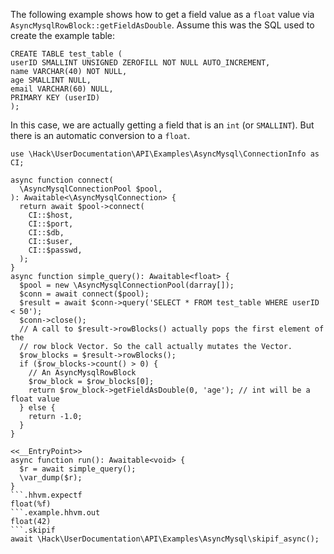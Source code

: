 The following example shows how to get a field value as a `float` value via `AsyncMysqlRowBlock::getFieldAsDouble`. Assume this was the SQL used to create the example table:

```
CREATE TABLE test_table (
userID SMALLINT UNSIGNED ZEROFILL NOT NULL AUTO_INCREMENT,
name VARCHAR(40) NOT NULL,
age SMALLINT NULL,
email VARCHAR(60) NULL,
PRIMARY KEY (userID)
);
```

In this case, we are actually getting a field that is an `int` (or `SMALLINT`). But there is an automatic conversion to a `float`.

```basic-usage.hack
use \Hack\UserDocumentation\API\Examples\AsyncMysql\ConnectionInfo as CI;

async function connect(
  \AsyncMysqlConnectionPool $pool,
): Awaitable<\AsyncMysqlConnection> {
  return await $pool->connect(
    CI::$host,
    CI::$port,
    CI::$db,
    CI::$user,
    CI::$passwd,
  );
}
async function simple_query(): Awaitable<float> {
  $pool = new \AsyncMysqlConnectionPool(darray[]);
  $conn = await connect($pool);
  $result = await $conn->query('SELECT * FROM test_table WHERE userID < 50');
  $conn->close();
  // A call to $result->rowBlocks() actually pops the first element of the
  // row block Vector. So the call actually mutates the Vector.
  $row_blocks = $result->rowBlocks();
  if ($row_blocks->count() > 0) {
    // An AsyncMysqlRowBlock
    $row_block = $row_blocks[0];
    return $row_block->getFieldAsDouble(0, 'age'); // int will be a float value
  } else {
    return -1.0;
  }
}

<<__EntryPoint>>
async function run(): Awaitable<void> {
  $r = await simple_query();
  \var_dump($r);
}
```.hhvm.expectf
float(%f)
```.example.hhvm.out
float(42)
```.skipif
await \Hack\UserDocumentation\API\Examples\AsyncMysql\skipif_async();
```
